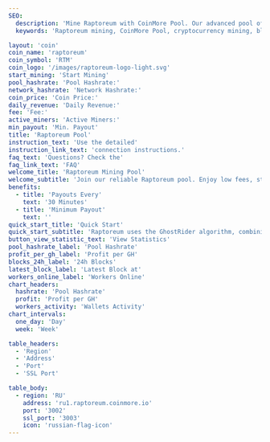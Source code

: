 ```yaml
---
SEO:
  description: 'Mine Raptoreum with CoinMore Pool. Our advanced pool offers high profitability and stability.'
  keywords: 'Raptoreum mining, CoinMore Pool, cryptocurrency mining, blockchain, Raptoreum, crypto mining, digital currency mining, decentralized mining, secure mining, profitable mining'

layout: 'coin'
coin_name: 'raptoreum'
coin_symbol: 'RTM'
coin_logo: '/images/raptoreum-logo-light.svg'
start_mining: 'Start Mining'
pool_hashrate: 'Pool Hashrate:'
network_hashrate: 'Network Hashrate:'
coin_price: 'Coin Price:'
daily_revenue: 'Daily Revenue:'
fee: 'Fee:'
active_miners: 'Active Miners:'
min_payout: 'Min. Payout'
title: 'Raptoreum Pool'
instruction_text: 'Use the detailed'
instruction_link_text: 'connection instructions.'
faq_text: 'Questions? Check the'
faq_link_text: 'FAQ'
welcome_title: 'Raptoreum Mining Pool'
welcome_subtitle: 'Join our reliable Raptoreum pool. Enjoy low fees, stable performance, and transparent stats. Earn more with lower costs.'
benefits:
  - title: 'Payouts Every'
    text: '30 Minutes'
  - title: 'Minimum Payout'
    text: ''
quick_start_title: 'Quick Start'
quick_start_subtitle: 'Raptoreum uses the GhostRider algorithm, combining PoW and PoS for efficiency. Start mining now with CoinMore Pool.'
button_view_statistic_text: 'View Statistics'
pool_hashrate_label: 'Pool Hashrate'
profit_per_gh_label: 'Profit per GH'
blocks_24h_label: '24h Blocks'
latest_block_label: 'Latest Block at'
workers_online_label: 'Workers Online'
chart_headers:
  hashrate: 'Pool Hashrate'
  profit: 'Profit per GH'
  workers_activity: 'Wallets Activity'
chart_intervals:
  one_day: 'Day'
  week: 'Week'

table_headers:
  - 'Region'
  - 'Address'
  - 'Port'
  - 'SSL Port'

table_body:
  - region: 'RU'
    address: 'ru1.raptoreum.coinmore.io'
    port: '3002'
    ssl_port: '3003'
    icon: 'russian-flag-icon'
---
```

